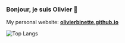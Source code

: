 ### Bonjour, je suis Olivier 👋

My personal website: [**olivierbinette.github.io**](https://olivierbinette.github.io)

![Top Langs](https://github-readme-stats.vercel.app/api/top-langs/?username=olivierbinette&hide=java,javascript,html,css,tex,scss&layout=compact)

<!--![](https://github-readme-stats.vercel.app/api?username=olivierbinette&show_icons=true)-->
